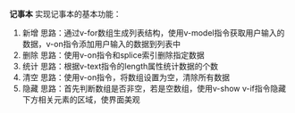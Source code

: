  **记事本** 
实现记事本的基本功能：
1. 新增
思路：通过v-for数组生成列表结构，使用v-model指令获取用户输入的数据，v-on指令添加用户输入的数据到列表中
2. 删除
思路：使用v-on指令和splice索引删除指定数据
3. 统计
思路：根据v-text指令的length属性统计数据的个数
4. 清空
思路：使用v-on指令，将数组设置为空，清除所有数据
5. 隐藏
思路：首先判断数组是否非空，若是空数组，使用v-show v-if指令隐藏下方相关元素的区域，使界面美观
